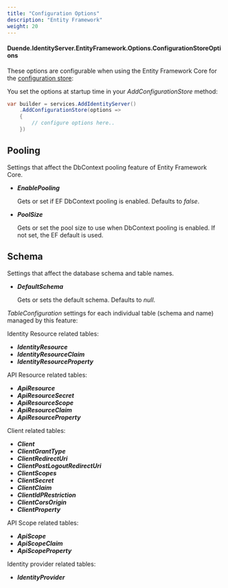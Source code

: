 ```yaml
---
title: "Configuration Options"
description: "Entity Framework"
weight: 20
---
```


#### Duende.IdentityServer.EntityFramework.Options.ConfigurationStoreOptions

These options are configurable when using the Entity Framework Core for the [configuration store](/identityserver/v6/data/configuration):

You set the options at startup time in your *AddConfigurationStore* method:

```cs
var builder = services.AddIdentityServer()
    .AddConfigurationStore(options =>
    {
        // configure options here..
    })
```

## Pooling

Settings that affect the DbContext pooling feature of Entity Framework Core.

* ***EnablePooling***

    Gets or set if EF DbContext pooling is enabled. Defaults to *false*.

    
* ***PoolSize***

    Gets or set the pool size to use when DbContext pooling is enabled. If not set, the EF default is used.

    
## Schema

Settings that affect the database schema and table names.

* ***DefaultSchema***

    Gets or sets the default schema. Defaults to *null*.

*TableConfiguration* settings for each individual table (schema and name) managed by this feature:

Identity Resource related tables:

* ***IdentityResource***
* ***IdentityResourceClaim***
* ***IdentityResourceProperty***

API Resource related tables:

* ***ApiResource***
* ***ApiResourceSecret***
* ***ApiResourceScope***
* ***ApiResourceClaim***
* ***ApiResourceProperty***

Client related tables:

* ***Client***
* ***ClientGrantType***
* ***ClientRedirectUri***
* ***ClientPostLogoutRedirectUri***
* ***ClientScopes***
* ***ClientSecret***
* ***ClientClaim***
* ***ClientIdPRestriction***
* ***ClientCorsOrigin***
* ***ClientProperty*** 

API Scope related tables:

* ***ApiScope***
* ***ApiScopeClaim***
* ***ApiScopeProperty***

Identity provider related tables:

* ***IdentityProvider***

